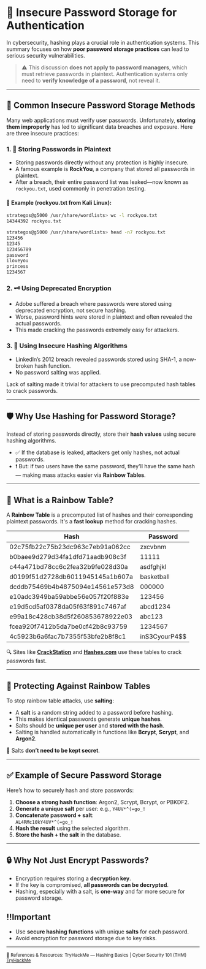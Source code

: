 # 🔐 Insecure Password Storage for Authentication

In cybersecurity, hashing plays a crucial role in authentication systems. This summary focuses on how **poor password storage practices** can lead to serious security vulnerabilities.

> ⚠️ This discussion **does not apply to password managers**, which must retrieve passwords in plaintext. Authentication systems only need to **verify knowledge of a password**, not reveal it.

---

## 🧱 Common Insecure Password Storage Methods

Many web applications must verify user passwords. Unfortunately, **storing them improperly** has led to significant data breaches and exposure. Here are three insecure practices:

### 1. 📝 Storing Passwords in Plaintext

- Storing passwords directly without any protection is highly insecure.
- A famous example is **RockYou**, a company that stored all passwords in plaintext.
- After a breach, their entire password list was leaked—now known as `rockyou.txt`, used commonly in penetration testing.

#### 📁 Example (rockyou.txt from Kali Linux):
```bash
strategos@g5000 /usr/share/wordlists> wc -l rockyou.txt 
14344392 rockyou.txt      

strategos@g5000 /usr/share/wordlists> head -n7 rockyou.txt 
123456
12345
123456789
password
iloveyou
princess
1234567
```

### 2. 🗝️ Using Deprecated Encryption

- Adobe suffered a breach where passwords were stored using deprecated encryption, not secure hashing.
- Worse, password hints were stored in plaintext and often revealed the actual passwords.
- This made cracking the passwords extremely easy for attackers.

### 3. 🔄 Using Insecure Hashing Algorithms

- LinkedIn’s 2012 breach revealed passwords stored using SHA-1, a now-broken hash function.
- No password salting was applied.

Lack of salting made it trivial for attackers to use precomputed hash tables to crack passwords.

---

## 🛡️ Why Use Hashing for Password Storage?

Instead of storing passwords directly, store their **hash values** using secure hashing algorithms.

- ✅ If the database is leaked, attackers get only hashes, not actual passwords.
- ❗ But: if two users have the same password, they'll have the same hash — making mass attacks easier via **Rainbow Tables**.

---

## 🌈 What is a Rainbow Table?

A **Rainbow Table** is a precomputed list of hashes and their corresponding plaintext passwords. It's a **fast lookup** method for cracking hashes.

| Hash                                       | Password       |
|--------------------------------------------|----------------|
| 02c75fb22c75b23dc963c7eb91a062cc           | zxcvbnm        |
| b0baee9d279d34fa1dfd71aadb908c3f           | 11111          |
| c44a471bd78cc6c2fea32b9fe028d30a           | asdfghjkl      |
| d0199f51d2728db6011945145a1b607a           | basketball     |
| dcddb75469b4b4875094e14561e573d8           | 000000         |
| e10adc3949ba59abbe56e057f20f883e           | 123456         |
| e19d5cd5af0378da05f63f891c7467af           | abcd1234       |
| e99a18c428cb38d5f260853678922e03           | abc123         |
| fcea920f7412b5da7be0cf42b8c93759           | 1234567        |
| 4c5923b6a6fac7b7355f53bfe2b8f8c1           | inS3CyourP4$$  |

🔍 Sites like [**CrackStation**](https://crackstation.net/) and [**Hashes.com**](https://hashes.com/en/decrypt/hash) use these tables to crack passwords fast.

---

## 🧂 Protecting Against Rainbow Tables

To stop rainbow table attacks, use **salting**:

- A **salt** is a random string added to a password before hashing.
- This makes identical passwords generate **unique hashes**.
- Salts should be **unique per user** and **stored with the hash**.
- Salting is handled automatically in functions like **Bcrypt**, **Scrypt**, and **Argon2**.

🔐 Salts **don’t need to be kept secret**.

---

## ✅ Example of Secure Password Storage

Here’s how to securely hash and store passwords:

1. **Choose a strong hash function**: Argon2, Scrypt, Bcrypt, or PBKDF2.
2. **Generate a unique salt** per user: e.g., `Y4UV*^(=go_!`
3. **Concatenate password + salt**:  
   `AL4RMc10kY4UV*^(=go_!`
4. **Hash the result** using the selected algorithm.
5. **Store the hash + the salt** in the database.

---

## 🔒 Why Not Just Encrypt Passwords?

- Encryption requires storing a **decryption key**.
- If the key is compromised, **all passwords can be decrypted**.
- Hashing, especially with a salt, is **one-way** and far more secure for password storage.


## ‼️Important

- Use **secure hashing functions** with unique **salts** for each password.
- Avoid encryption for password storage due to key risks.

---

<sub>🔗 References & Resources:
TryHackMe — Hashing Basics | Cyber Security 101 (THM) [TryHackMe](https://tryhackme.com/room/hashingbasics)</sub>
